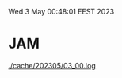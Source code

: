 Wed  3 May 00:48:01 EEST 2023
# JAM
<a href='./cache/202305/03_00.log'>./cache/202305/03_00.log</a>
